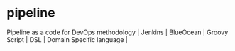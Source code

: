 # pipeline
Pipeline as a code for DevOps methodology  | Jenkins  | BlueOcean | Groovy Script | DSL | Domain Specific language |

